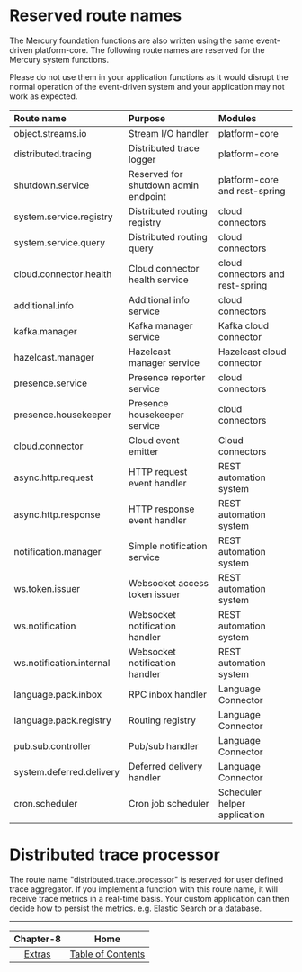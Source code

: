 # Reserved route names

The Mercury foundation functions are also written using the same event-driven platform-core. The following route names are reserved for the Mercury system functions.

Please do not use them in your application functions as it would disrupt the normal operation of the event-driven system and your application may not work as expected.

| Route name                    | Purpose                                | Modules                          |
| :-----------------------------|:---------------------------------------|:---------------------------------|
| object.streams.io             | Stream I/O handler                     | platform-core                    |
| distributed.tracing           | Distributed trace logger               | platform-core                    |
| shutdown.service              | Reserved for shutdown admin endpoint   | platform-core and rest-spring    |
| system.service.registry       | Distributed routing registry           | cloud connectors                 |
| system.service.query          | Distributed routing query              | cloud connectors                 |
| cloud.connector.health        | Cloud connector health service         | cloud connectors and rest-spring |
| additional.info               | Additional info service                | cloud connectors                 |
| kafka.manager                 | Kafka manager service                  | Kafka cloud connector            |
| hazelcast.manager             | Hazelcast manager service              | Hazelcast cloud connector        |
| presence.service              | Presence reporter service              | cloud connectors                 |
| presence.housekeeper          | Presence housekeeper service           | cloud connectors                 |
| cloud.connector               | Cloud event emitter                    | Cloud connectors                 |
| async.http.request            | HTTP request event handler             | REST automation system           |
| async.http.response           | HTTP response event handler            | REST automation system           |
| notification.manager          | Simple notification service            | REST automation system           |
| ws.token.issuer               | Websocket access token issuer          | REST automation system           |
| ws.notification               | Websocket notification handler         | REST automation system           |
| ws.notification.internal      | Websocket notification handler         | REST automation system           |
| language.pack.inbox           | RPC inbox handler                      | Language Connector               |
| language.pack.registry        | Routing registry                       | Language Connector               |
| pub.sub.controller            | Pub/sub handler                        | Language Connector               |
| system.deferred.delivery      | Deferred delivery handler              | Language Connector               |
| cron.scheduler                | Cron job scheduler                     | Scheduler helper application     |

# Distributed trace processor

The route name "distributed.trace.processor" is reserved for user defined trace aggregator. If you implement a function with this route name, it will receive trace metrics in a real-time basis. Your custom application can then decide how to persist the metrics. e.g. Elastic Search or a database.

---

| Chapter-8                                | Home                                     |
| :---------------------------------------:|:----------------------------------------:|
| [Extras](CHAPTER-8.md)                   | [Table of Contents](TABLE-OF-CONTENTS.md)|

